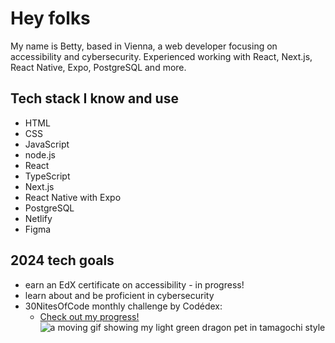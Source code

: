 # Hey folks

My name is Betty, based in Vienna, a web developer focusing on accessibility and cybersecurity.
Experienced working with React, Next.js, React Native, Expo, PostgreSQL and more. </br>

## Tech stack I know and use

- HTML
- CSS
- JavaScript
- node.js
- React
- TypeScript
- Next.js
- React Native with Expo
- PostgreSQL
- Netlify
- Figma

## 2024 tech goals

- earn an EdX certificate on accessibility - in progress!
- learn about and be proficient in cybersecurity
- 30NitesOfCode monthly challenge by Codédex:
  - [Check out my progress!](https://www.codedex.io/@andalix/30-nites-of-code)  
    ![a moving gif showing my light green dragon pet in tamagochi style](https://www.codedex.io/api/petStatus?user=andalix)
